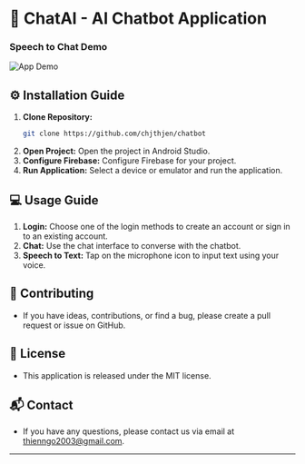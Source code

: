 
# 🤖 ChatAI - AI Chatbot Application
<!--
Welcome to ChatAI, a native Android AI chatbot application designed to provide an intelligent and friendly chatting experience. This application integrates many powerful features, from diverse login options to voice-to-text capabilities.


[Vietnamese version here](./README_vi.md)

## 🚀 Key Features

*   **Diverse Login Options:**
    *   Login with Google, Facebook, GitHub, and Email & Password
    *   Password recovery support
*   **Smart AI Chatbot:**
    *   Integrated AI to answer questions and assist users.
    *   Intuitive and easy-to-use chat interface.
*   **Speech to Text:**
    *   Converts speech to text, allowing users to input text quickly and conveniently.
    *   Supports voice input for chatting with the chatbot.

## 🖼️ Preview Layout

### Figma Design

*   [Link Figma Design](https://www.figma.com/design/5sU9Kluch3umYzWnQNZ6KH/ChatAI--Ai-Chatbot-UI-(Community)?node-id=0-1&p=f&t=PpGilhSGFCJk0zHa-0)-->

### Speech to Chat Demo

![App Demo](https://s2.ezgif.com/tmp/ezgif-2-42ab92d01b.gif)
<!--
### 1. Authentication

*   **Login:**
    *   Diverse login interface:
        ![login](https://github.com/user-attachments/assets/09c42807-a2ce-4aa5-a3f3-3935b6c13154)
    *   Supports account registration with Email and Password:
        
*   **Reset Password:**
    *   Supports password recovery if users forget their password.
       ![0be5c944d5096a573318](https://github.com/user-attachments/assets/b5b4f111-2f56-4a8d-9c8a-349c2cffb583)

### 2. ChatBot

*  ChatBot Layout:
   ![5f6b27b9dbf464aa3de5](https://github.com/user-attachments/assets/fb560a38-4560-4128-b84b-144b8335037a)

## 🛠️ Technologies Used

*   **Programming Language:** Kotlin
*   **Framework:** Android SDK
*   **Libraries:**
    *   Hilt
    *   Coroutines
    *   Firebase Auth
    *   Firebase Firestore
    *   Speech Recognizer
    *   Retrofit
    *   ... and other libraries
*   **APIs:**
    *   Uses an AI API to respond to messages
    *   Google Speech to Text API
-->
## ⚙️ Installation Guide

1.  **Clone Repository:**
    ```bash
    git clone https://github.com/chjthjen/chatbot
    ```
2.  **Open Project:** Open the project in Android Studio.
3.  **Configure Firebase:** Configure Firebase for your project.
4.  **Run Application:** Select a device or emulator and run the application.

## 💻 Usage Guide

1.  **Login:** Choose one of the login methods to create an account or sign in to an existing account.
2.  **Chat:** Use the chat interface to converse with the chatbot.
3.  **Speech to Text:** Tap on the microphone icon to input text using your voice.

## 🤝 Contributing

*   If you have ideas, contributions, or find a bug, please create a pull request or issue on GitHub.

## 📄 License

*   This application is released under the MIT license.

## 📬 Contact

*   If you have any questions, please contact us via email at thienngo2003@gmail.com.

---
